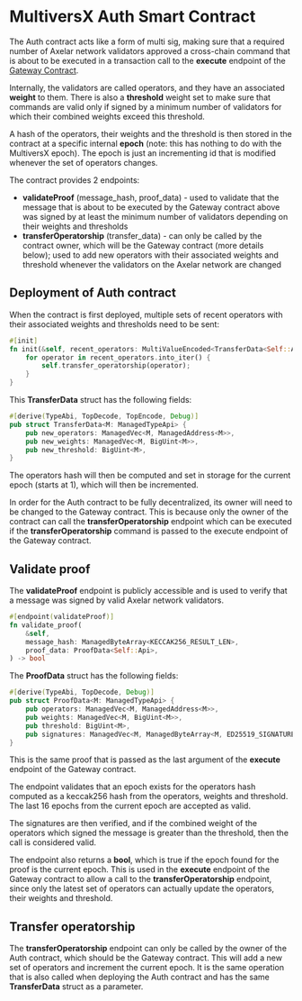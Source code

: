 # MultiversX Auth Smart Contract

The Auth contract acts like a form of multi sig, making sure that a required number of Axelar network validators approved
a cross-chain command that is about to be executed in a transaction call to the **execute** endpoint of the [Gateway Contract](../gateway).

Internally, the validators are called operators, and they have an associated **weight** to them.
There is also a **threshold** weight set to make sure that commands are valid only if signed by a minimum number of validators for which their combined weights exceed this threshold.

A hash of the operators, their weights and the threshold is then stored in the contract at a specific internal **epoch** (note: this has nothing to do with the MultiversX epoch).
The epoch is just an incrementing id that is modified whenever the set of operators changes.

The contract provides 2 endpoints:
- **validateProof** (message_hash, proof_data) - used to validate that the message that is about to be executed by the Gateway contract above was signed by at least the minimum number of validators depending on their weights and thresholds
- **transferOperatorship** (transfer_data) - can only be called by the contract owner, which will be the Gateway contract (more details below); used to add new operators with their associated weights and threshold whenever the validators on the Axelar network are changed

## Deployment of Auth contract
When the contract is first deployed, multiple sets of recent operators with their associated weights and thresholds need to be sent:
```rust
#[init]
fn init(&self, recent_operators: MultiValueEncoded<TransferData<Self::Api>>) {
    for operator in recent_operators.into_iter() {
        self.transfer_operatorship(operator);
    }
}
```

This **TransferData** struct has the following fields:
```rust
#[derive(TypeAbi, TopDecode, TopEncode, Debug)]
pub struct TransferData<M: ManagedTypeApi> {
    pub new_operators: ManagedVec<M, ManagedAddress<M>>,
    pub new_weights: ManagedVec<M, BigUint<M>>,
    pub new_threshold: BigUint<M>,
}
```

The operators hash will then be computed and set in storage for the current epoch (starts at 1), which will then be incremented.

In order for the Auth contract to be fully decentralized, its owner will need to be changed to the Gateway contract.
This is because only the owner of the contract can call the **transferOperatorship** endpoint which can be executed if the **transferOperatorship** command is passed to the execute endpoint of the Gateway contract.

## Validate proof
The **validateProof** endpoint is publicly accessible and is used to verify that a message was signed by valid Axelar network validators.
```rust
#[endpoint(validateProof)]
fn validate_proof(
    &self,
    message_hash: ManagedByteArray<KECCAK256_RESULT_LEN>,
    proof_data: ProofData<Self::Api>,
) -> bool
```

The **ProofData** struct has the following fields:
```rust
#[derive(TypeAbi, TopDecode, Debug)]
pub struct ProofData<M: ManagedTypeApi> {
    pub operators: ManagedVec<M, ManagedAddress<M>>,
    pub weights: ManagedVec<M, BigUint<M>>,
    pub threshold: BigUint<M>,
    pub signatures: ManagedVec<M, ManagedByteArray<M, ED25519_SIGNATURE_BYTE_LEN>>,
}
```

This is the same proof that is passed as the last argument of the **execute** endpoint of the Gateway contract.

The endpoint validates that an epoch exists for the operators hash computed as a keccak256 hash from the operators, weights and threshold. The last 16 epochs from the current epoch are accepted as valid.

The signatures are then verified, and if the combined weight of the operators which signed the message is greater than the threshold, then the call is considered valid.

The endpoint also returns a **bool**, which is true if the epoch found for the proof is the current epoch. This is used in the **execute** endpoint of the Gateway contract to allow a call to the **transferOperatorship** endpoint, since only the latest set of operators can actually update the operators, their weights and threshold.

## Transfer operatorship
The **transferOperatorship** endpoint can only be called by the owner of the Auth contract, which should be the Gateway contract.
This will add a new set of operators and increment the current epoch. It is the same operation that is also called when deploying the Auth contract and has the same **TransferData** struct as a parameter.
